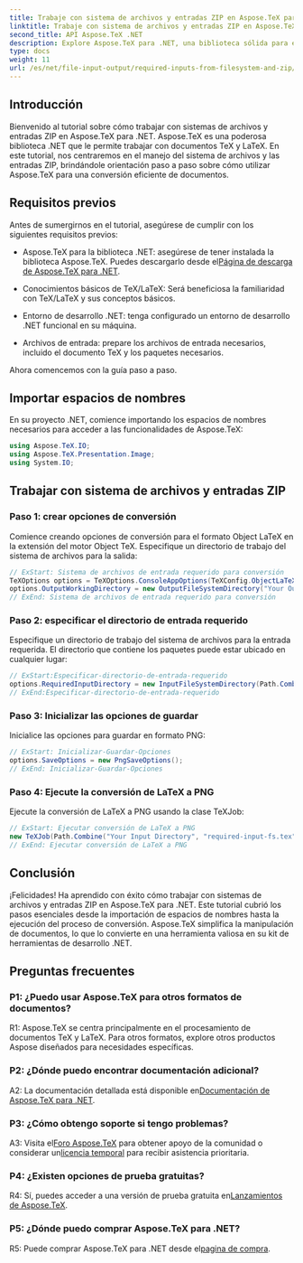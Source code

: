 ```yaml
---
title: Trabaje con sistema de archivos y entradas ZIP en Aspose.TeX para .NET
linktitle: Trabaje con sistema de archivos y entradas ZIP en Aspose.TeX para .NET
second_title: API Aspose.TeX .NET
description: Explore Aspose.TeX para .NET, una biblioteca sólida para el manejo de documentos TeX y LaTeX. Convierta archivos de manera eficiente con sistema de archivos y entradas ZIP.
type: docs
weight: 11
url: /es/net/file-input-output/required-inputs-from-filesystem-and-zip/
---
```

## Introducción

Bienvenido al tutorial sobre cómo trabajar con sistemas de archivos y entradas ZIP en Aspose.TeX para .NET. Aspose.TeX es una poderosa biblioteca .NET que le permite trabajar con documentos TeX y LaTeX. En este tutorial, nos centraremos en el manejo del sistema de archivos y las entradas ZIP, brindándole orientación paso a paso sobre cómo utilizar Aspose.TeX para una conversión eficiente de documentos.

## Requisitos previos

Antes de sumergirnos en el tutorial, asegúrese de cumplir con los siguientes requisitos previos:

-  Aspose.TeX para la biblioteca .NET: asegúrese de tener instalada la biblioteca Aspose.TeX. Puedes descargarlo desde el[Página de descarga de Aspose.TeX para .NET](https://releases.aspose.com/tex/net/).

- Conocimientos básicos de TeX/LaTeX: Será beneficiosa la familiaridad con TeX/LaTeX y sus conceptos básicos.

- Entorno de desarrollo .NET: tenga configurado un entorno de desarrollo .NET funcional en su máquina.

- Archivos de entrada: prepare los archivos de entrada necesarios, incluido el documento TeX y los paquetes necesarios.

Ahora comencemos con la guía paso a paso.

## Importar espacios de nombres

En su proyecto .NET, comience importando los espacios de nombres necesarios para acceder a las funcionalidades de Aspose.TeX:

```csharp
using Aspose.TeX.IO;
using Aspose.TeX.Presentation.Image;
using System.IO;
```

## Trabajar con sistema de archivos y entradas ZIP

### Paso 1: crear opciones de conversión

Comience creando opciones de conversión para el formato Object LaTeX en la extensión del motor Object TeX. Especifique un directorio de trabajo del sistema de archivos para la salida:

```csharp
// ExStart: Sistema de archivos de entrada requerido para conversión
TeXOptions options = TeXOptions.ConsoleAppOptions(TeXConfig.ObjectLaTeX);
options.OutputWorkingDirectory = new OutputFileSystemDirectory("Your Output Directory");
// ExEnd: Sistema de archivos de entrada requerido para conversión
```

### Paso 2: especificar el directorio de entrada requerido

Especifique un directorio de trabajo del sistema de archivos para la entrada requerida. El directorio que contiene los paquetes puede estar ubicado en cualquier lugar:

```csharp
// ExStart:Especificar-directorio-de-entrada-requerido
options.RequiredInputDirectory = new InputFileSystemDirectory(Path.Combine("Your Input Directory", "packages"));
// ExEnd:Especificar-directorio-de-entrada-requerido
```

### Paso 3: Inicializar las opciones de guardar

Inicialice las opciones para guardar en formato PNG:

```csharp
// ExStart: Inicializar-Guardar-Opciones
options.SaveOptions = new PngSaveOptions();
// ExEnd: Inicializar-Guardar-Opciones
```

### Paso 4: Ejecute la conversión de LaTeX a PNG

Ejecute la conversión de LaTeX a PNG usando la clase TeXJob:

```csharp
// ExStart: Ejecutar conversión de LaTeX a PNG
new TeXJob(Path.Combine("Your Input Directory", "required-input-fs.tex"), new ImageDevice(), options).Run();
// ExEnd: Ejecutar conversión de LaTeX a PNG
```

## Conclusión

¡Felicidades! Ha aprendido con éxito cómo trabajar con sistemas de archivos y entradas ZIP en Aspose.TeX para .NET. Este tutorial cubrió los pasos esenciales desde la importación de espacios de nombres hasta la ejecución del proceso de conversión. Aspose.TeX simplifica la manipulación de documentos, lo que lo convierte en una herramienta valiosa en su kit de herramientas de desarrollo .NET.

## Preguntas frecuentes

### P1: ¿Puedo usar Aspose.TeX para otros formatos de documentos?

R1: Aspose.TeX se centra principalmente en el procesamiento de documentos TeX y LaTeX. Para otros formatos, explore otros productos Aspose diseñados para necesidades específicas.

### P2: ¿Dónde puedo encontrar documentación adicional?

 A2: La documentación detallada está disponible en[Documentación de Aspose.TeX para .NET](https://reference.aspose.com/tex/net/).

### P3: ¿Cómo obtengo soporte si tengo problemas?

 A3: Visita el[Foro Aspose.TeX](https://forum.aspose.com/c/tex/47) para obtener apoyo de la comunidad o considerar un[licencia temporal](https://purchase.aspose.com/temporary-license/) para recibir asistencia prioritaria.

### P4: ¿Existen opciones de prueba gratuitas?

 R4: Sí, puedes acceder a una versión de prueba gratuita en[Lanzamientos de Aspose.TeX](https://releases.aspose.com/).

### P5: ¿Dónde puedo comprar Aspose.TeX para .NET?

R5: Puede comprar Aspose.TeX para .NET desde el[pagina de compra](https://purchase.aspose.com/buy).